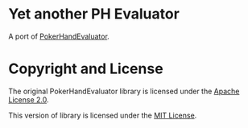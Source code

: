 # Yet another PH Evaluator

A port of [PokerHandEvaluator](https://github.com/HenryRLee/PokerHandEvaluator).

# Copyright and License

The original PokerHandEvaluator library is licensed under the [Apache License 2.0](https://github.com/HenryRLee/PokerHandEvaluator/blob/v0.5.1/LICENSE).

This version of library is licensed under the [MIT License](../../LICENSE).
